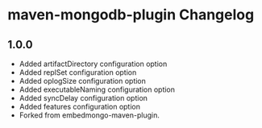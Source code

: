 # maven-mongodb-plugin Changelog

## 1.0.0

* Added artifactDirectory configuration option
* Added replSet configuration option
* Added oplogSize configuration option
* Added executableNaming configuration option
* Added syncDelay configuration option
* Added features configuration option
* Forked from embedmongo-maven-plugin.
